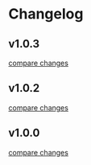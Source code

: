 # Changelog


## v1.0.3

[compare changes](https://github.com/LittleOwle/littleowle-hyper-express-instance/compare/v1.0.2...v1.0.3)

## v1.0.2

[compare changes](https://github.com/LittleOwle/littleowle-hyper-express-instance/compare/v1.0.0...v1.0.2)

## v1.0.0

[compare changes](https://github.com/LittleOwle/littleowle-hyper-express-instance/compare/empty...v1.0.0)

